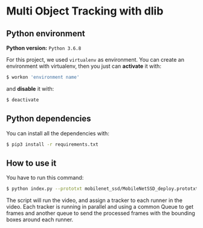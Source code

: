 # Multi Object Tracking with dlib

## Python environment

**Python version:** `Python 3.6.8`

For this project, we used `virtualenv` as environment.
You can create an environment with virtualenv, then you just can **activate** it with:
```bash
$ workon 'environment name'
```
and **disable** it with:
```bash
$ deactivate
```

## Python dependencies

You can install all the dependencies with:
```bash
$ pip3 install -r requirements.txt
```

## How to use it

You have to run this command:

```bash
$ python index.py --prototxt mobilenet_ssd/MobileNetSSD_deploy.prototxt --model mobilenet_ssd/MobileNetSSD_deploy.caffemodel --video input/race.mp4
```

The script will run the video, and assign a tracker to each runner in the video. Each tracker is running in parallel and using a common Queue to get frames
and another queue to send the processed frames with the bounding boxes around each runner.